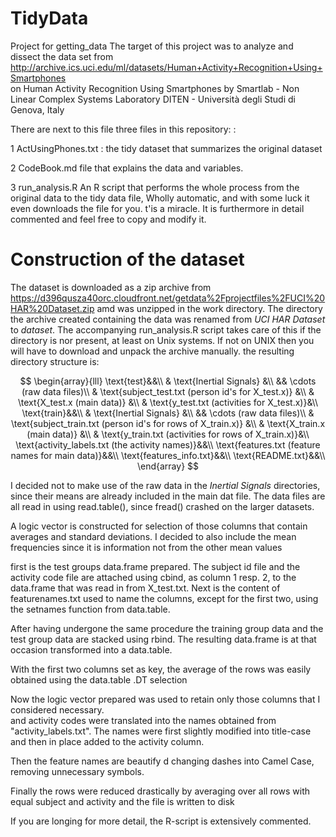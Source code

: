 # TidyData
Project for getting_data
The target of this project was to analyze and dissect the data set from
http://archive.ics.uci.edu/ml/datasets/Human+Activity+Recognition+Using+Smartphones  
on Human Activity Recognition Using Smartphones by Smartlab - Non Linear Complex Systems Laboratory
DITEN - Università degli Studi di Genova, Italy


There are next to this file three files in this repository: :

1 ActUsingPhones.txt : the tidy dataset that summarizes the original dataset 

2 CodeBook.md file that explains the data and variables.

3 run_analysis.R  An  R script that performs the whole process from the original data to the tidy data file, Wholly automatic, and with some luck it even downloads the file for you. t'is a miracle. It is furthermore in detail commented and feel free to copy and modify it.


# Construction of the dataset

The dataset is downloaded as a zip archive from https://d396qusza40orc.cloudfront.net/getdata%2Fprojectfiles%2FUCI%20HAR%20Dataset.zip amd was unzipped in the work directory. The directory the archive created containing the data was renamed from *UCI HAR Dataset* to *dataset*.
The accompanying run_analysis.R script takes care of this if the directory is nor present, at least on Unix systems. If not on UNIX then you will have to download and unpack the archive manually.
the resulting directory structure is:  

$$
\begin{array}{lll}
\text{test}&&\\
&   \text{Inertial Signals} &\\
&& \cdots (raw data files)\\
& \text{subject_test.txt  (person id's for X_test.x)}   &\\
& \text{X_test.x (main data)}  &\\
& \text{y_test.txt (activities for X_test.x)}&\\
 \text{train}&&\\
&   \text{Inertial Signals} &\\
&& \cdots (raw data files)\\
& \text{subject_train.txt  (person id's for rows of X_train.x)}   &\\
& \text{X_train.x (main data)}  &\\
& \text{y_train.txt  (activities for rows of X_train.x)}&\\
  \text{activity_labels.txt (the activity names)}&&\\
  \text{features.txt (feature names for main data)}&&\\
  \text{features_info.txt}&&\\
  \text{README.txt}&&\\
\end{array}
$$

I decided not to make use of the raw data in the *Inertial Signals* directories, since their means are already included in the main dat file.
The data files are all read in using read.table(), since fread() crashed on the larger datasets.  

A logic vector is constructed for selection of those columns that contain averages 
and standard deviations. I decided to also include the mean frequencies since it 
is information not  from the other mean values  

first is the test groups data.frame prepared. The subject id file and   the activity code file are attached using cbind, as column 1 resp. 2, to the data.frame that was read in  from X_test.txt. Next is the content of featurenames.txt used to name the columns, except for the first two, using the setnames function from data.table.  

After having undergone the same procedure the training group data and the test group data are stacked  using rbind. The resulting data.frame is at that occasion transformed into a data.table.

With the first two columns set as key, the average of the rows was easily obtained using the data.table .DT selection 

Now the logic vector prepared was used to retain only those columns that I considered necessary.  
and activity codes were translated into the names obtained from "activity_labels.txt". The names were first slightly modified into title-case and then in place added to the activity column.

Then the feature names are beautify d changing dashes into Camel Case, removing unnecessary symbols.

Finally the rows were reduced drastically by averaging over all rows with equal subject and activity and the file is written to disk

If you are longing for more detail, the R-script is extensively commented.
